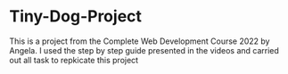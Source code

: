 # Tiny-Dog-Project
This is a project from the Complete Web Development Course 2022 by Angela. I used the step by step guide presented in the videos and carried out all task to repkicate this project
